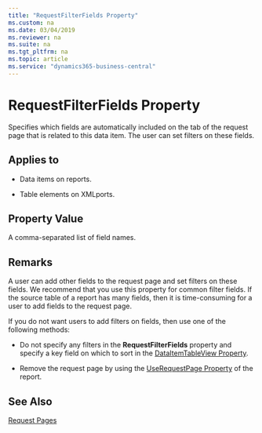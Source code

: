 ```yaml
---
title: "RequestFilterFields Property"
ms.custom: na
ms.date: 03/04/2019
ms.reviewer: na
ms.suite: na
ms.tgt_pltfrm: na
ms.topic: article
ms.service: "dynamics365-business-central"
---
```

 
# RequestFilterFields Property

Specifies which fields are automatically included on the tab of the request page that is related to this data item. The user can set filters on these fields.  
  
## Applies to  
  
- Data items on reports.  
  
- Table elements on XMLports.  
  
## Property Value
A comma-separated list of field names.  
  
## Remarks  
A user can add other fields to the request page and set filters on these fields. We recommend that you use this property for common filter fields. If the source table of a report has many fields, then it is time-consuming for a user to add fields to the request page.  
  
If you do not want users to add filters on fields, then use one of the following methods:  
  
- Do not specify any filters in the **RequestFilterFields** property and specify a key field on which to sort in the [DataItemTableView Property](devenv-dataitemtableview-property.md).  
  
- Remove the request page by using the [UseRequestPage Property](devenv-userequestpage-property.md) of the report.  

## See Also
[Request Pages](../devenv-request-page.md)  